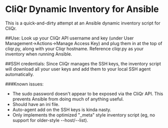 # CliQr Dynamic Inventory for Ansible
This is a quick-and-dirty attempt at an Ansible dynamic inventory script for CliQr. 

##Use:
Look up your CliQr API username and key (under User Management->Actions->Manage Access Key) and plug them in at the top of cliqr.py, along with your Cliqr hostname. Reference cliqr.py as your inventory when running Ansible.

##SSH credentials:
Since CliQr manages the SSH keys, the inventory script will download all your user keys and add them to your local SSH agent automatically. 

###Known issues:
* The sudo password doesn't appear to be exposed via the CliQr API. This prevents Ansible from doing much of anything useful.
* Should have an ini file.
* Auto-agent add on the SSH keys is kinda nasty.
* Only implements the optimized "_meta" style inventory script (eg, no support for older-style --host/--list).